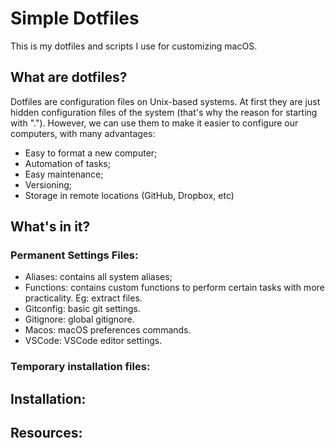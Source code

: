 
# Simple Dotfiles

This is my dotfiles and scripts I use for customizing macOS.


## What are dotfiles?

Dotfiles are configuration files on Unix-based systems. At first they are just hidden configuration files of the system (that's why the reason for starting with "."). However, we can use them to make it easier to configure our computers, with many advantages:

* Easy to format a new computer;
* Automation of tasks;
* Easy maintenance;
* Versioning;
* Storage in remote locations (GitHub, Dropbox, etc)


## What's in it?

### Permanent Settings Files:

* Aliases: contains all system aliases;
* Functions: contains custom functions to perform certain tasks with more practicality. Eg: extract files.
* Gitconfig: basic git settings.
* Gitignore: global gitignore.
* Macos: macOS preferences commands.
* VSCode: VSCode editor settings.

### Temporary installation files:


## Installation:


## Resources:

